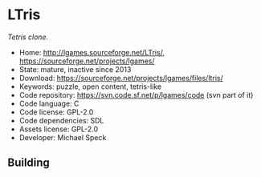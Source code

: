# LTris

_Tetris clone._

- Home: http://lgames.sourceforge.net/LTris/, https://sourceforge.net/projects/lgames/
- State: mature, inactive since 2013
- Download: https://sourceforge.net/projects/lgames/files/ltris/
- Keywords: puzzle, open content, tetris-like
- Code repository: https://svn.code.sf.net/p/lgames/code (svn part of it)
- Code language: C
- Code license: GPL-2.0
- Code dependencies: SDL
- Assets license: GPL-2.0
- Developer: Michael Speck

## Building
